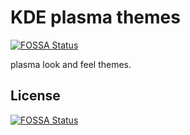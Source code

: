 # KDE plasma themes 
[![FOSSA Status](https://app.fossa.io/api/projects/git%2Bgithub.com%2FBlacksuan19%2FPlasma-Themes.svg?type=shield)](https://app.fossa.io/projects/git%2Bgithub.com%2FBlacksuan19%2FPlasma-Themes?ref=badge_shield)


plasma look and feel themes.


## License
[![FOSSA Status](https://app.fossa.io/api/projects/git%2Bgithub.com%2FBlacksuan19%2FPlasma-Themes.svg?type=large)](https://app.fossa.io/projects/git%2Bgithub.com%2FBlacksuan19%2FPlasma-Themes?ref=badge_large)